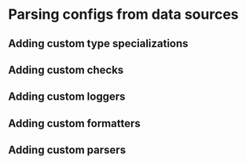 # Parsing configs from data sources


## Adding custom type specializations


## Adding custom checks


## Adding custom loggers


## Adding custom formatters


## Adding custom parsers
